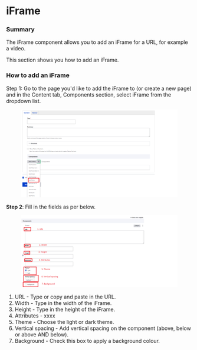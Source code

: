 # iFrame

### Summary

The iFrame component allows you to add an iFrame for a URL, for example a video.&#x20;

This section shows you how to add an iFrame.&#x20;

### How to add an iFrame

Step 1: Go to the page you'd like to add the iFrame to (or create a new page) and in the Content tab, Components section, select iFrame from the dropdown list.

<figure><img src="../../.gitbook/assets/image (96).png" alt=""><figcaption></figcaption></figure>

**Step 2**: Fill in the fields as per below.

<figure><img src="../../.gitbook/assets/image (16).png" alt=""><figcaption></figcaption></figure>

1. URL - Type or copy and paste in the URL.
2. Width - Type in the width of the iFrame.
3. Height - Type in the height of the iFrame.
4. Attributes - xxxx
5. Theme - Choose the light or dark theme.
6. Vertical spacing - Add vertical spacing on the component (above, below or above AND below).
7. Background - Check this box to apply a background colour.&#x20;

